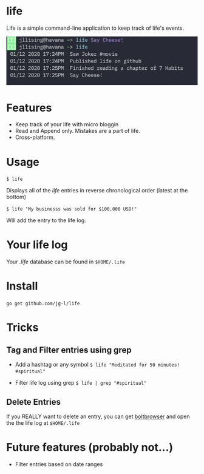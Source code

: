 # life

Life is a simple command-line application to keep track of life's events.

![life in action](screeenshot.png)

# Features
- Keep track of your life with micro bloggin
- Read and Append only. Mistakes are a part of life.
- Cross-platform.

# Usage

`$ life`

Displays all of the _life_ entries in reverse chronological order (latest at the bottom)

`$ life "My businesss was sold for $100,000 USD!"`

Will add the entry to the life log.

# Your life log

Your _.life_ database can be found in `$HOME/.life`

# Install

`go get github.com/jg-l/life`

# Tricks

## Tag and Filter entries using grep

- Add a hashtag or any symbol
`$ life "Meditated for 50 minutes! #spiritual"`

- Filter life log using grep
`$ life | grep "#spiritual"`

## Delete Entries

If you REALLY want to delete an entry, you can get [boltbrowser](https://github.com/br0xen/boltbrowser) and open the the life log at `$HOME/.life`



# Future features (probably not...)
- Filter entries based on date ranges
